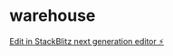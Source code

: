 # warehouse

[Edit in StackBlitz next generation editor ⚡️](https://stackblitz.com/~/github.com/AdamMonkey10/warehouse)